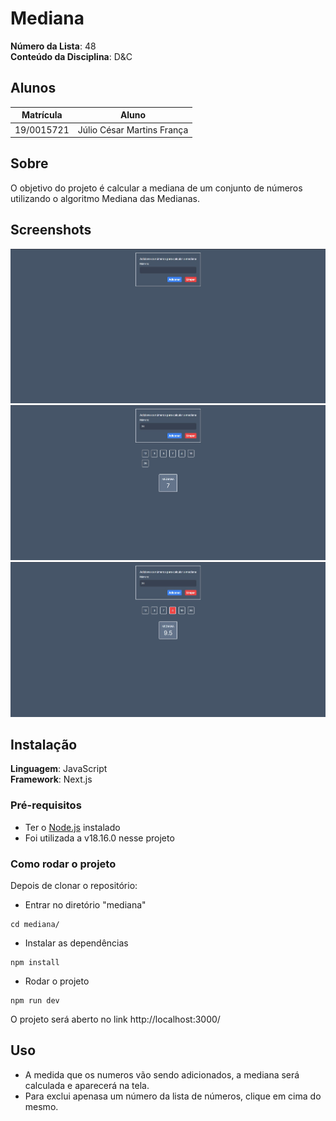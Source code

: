 # Mediana

**Número da Lista**: 48<br>
**Conteúdo da Disciplina**: D&C<br>

## Alunos

| Matrícula  | Aluno                      |
| ---------- | -------------------------- |
| 19/0015721 | Júlio César Martins França |

## Sobre

O objetivo do projeto é calcular a mediana de um conjunto de números utilizando o algoritmo Mediana das Medianas.

## Screenshots

<img src="img/Screenshot_1.jpg">
<img src="img/Screenshot_2.jpg">
<img src="img/Screenshot_3.jpg">

## Instalação

**Linguagem**: JavaScript<br>
**Framework**: Next.js<br>

### Pré-requisitos

- Ter o [Node.js](https://nodejs.org/en) instalado
- Foi utilizada a v18.16.0 nesse projeto

### Como rodar o projeto

Depois de clonar o repositório:

- Entrar no diretório "mediana"

```
cd mediana/
```

- Instalar as dependências

```
npm install
```

- Rodar o projeto

```
npm run dev
```

O projeto será aberto no link http://localhost:3000/

## Uso

- A medida que os numeros vão sendo adicionados, a mediana será calculada e aparecerá na tela.
- Para exclui apenasa um número da lista de números, clique em cima do mesmo.
